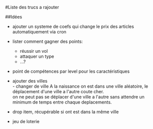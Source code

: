 #Liste des trucs a rajouter

##Idées

-  ajouter un systeme de coefs qui change le prix des articles automatiquement via cron
-  lister comment gagner des points:

    - réussir un vol
    - attaquer un type
    - ...?
    
- point de compétences par level pour les caractéristiques
- ajouter des villes    
        - changer de ville
        A la naissance on est dans une ville aléatoire, le déplacement d'une ville a l'autre coute cher.   
        on ne peut pas se déplacer d'une ville a l'autre sans attendre un minimum de temps entre chaque deplacements.
        
- drop item, récupérable si ont est dans la même ville
- jeu de loterie